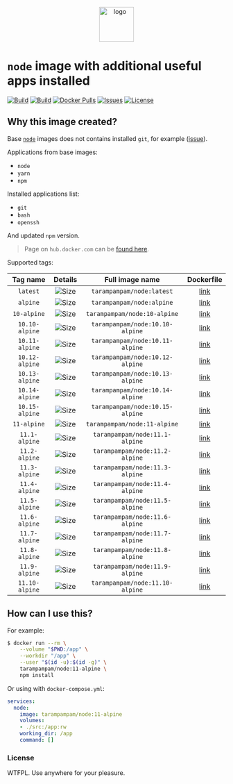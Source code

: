 <p align="center">
  <img alt="logo" src="https://hsto.org/webt/83/nk/0y/83nk0ym623xt8yit1b3pq9tj4cs.png" width="80" />
</p>

# `node` image with additional useful apps installed

[![Build][badge_automated]][link_hub]
[![Build][badge_build]][link_hub]
[![Docker Pulls][badge_pulls]][link_hub]
[![Issues][badge_issues]][link_issues]
[![License][badge_license]][link_license]

## Why this image created?

Base [`node`][link_base_node_image] images does not contains installed `git`, for example ([issue][node-586]).

Applications from base images:

- `node`
- `yarn`
- `npm`

Installed applications list:

- `git`
- `bash`
- `openssh`

And updated `npm` version.

> Page on `hub.docker.com` can be [found here][link_hub].

Supported tags:

Tag name | Details | Full image name | Dockerfile
:------: | :-----: | :-------------: | :--------:
`latest` | ![Size][badge_size_latest] | `tarampampam/node:latest` | [link][dockerfile_latest]
`alpine` | ![Size][badge_size_alpine] | `tarampampam/node:alpine` | [link][dockerfile_alpine]
`10-alpine`    | ![Size][badge_size_10_alpine]    | `tarampampam/node:10-alpine`    | [link][dockerfile_10_alpine]
`10.10-alpine` | ![Size][badge_size_10_10_alpine] | `tarampampam/node:10.10-alpine` | [link][dockerfile_10_10_alpine]
`10.11-alpine` | ![Size][badge_size_10_11_alpine] | `tarampampam/node:10.11-alpine` | [link][dockerfile_10_11_alpine]
`10.12-alpine` | ![Size][badge_size_10_12_alpine] | `tarampampam/node:10.12-alpine` | [link][dockerfile_10_12_alpine]
`10.13-alpine` | ![Size][badge_size_10_13_alpine] | `tarampampam/node:10.13-alpine` | [link][dockerfile_10_13_alpine]
`10.14-alpine` | ![Size][badge_size_10_14_alpine] | `tarampampam/node:10.14-alpine` | [link][dockerfile_10_14_alpine]
`10.15-alpine` | ![Size][badge_size_10_15_alpine] | `tarampampam/node:10.15-alpine` | [link][dockerfile_10_15_alpine]
`11-alpine`    | ![Size][badge_size_11_alpine]    | `tarampampam/node:11-alpine`    | [link][dockerfile_11_alpine]
`11.1-alpine`  | ![Size][badge_size_11_1_alpine]  | `tarampampam/node:11.1-alpine`  | [link][dockerfile_11_1_alpine]
`11.2-alpine`  | ![Size][badge_size_11_2_alpine]  | `tarampampam/node:11.2-alpine`  | [link][dockerfile_11_2_alpine]
`11.3-alpine`  | ![Size][badge_size_11_3_alpine]  | `tarampampam/node:11.3-alpine`  | [link][dockerfile_11_3_alpine]
`11.4-alpine`  | ![Size][badge_size_11_4_alpine]  | `tarampampam/node:11.4-alpine`  | [link][dockerfile_11_4_alpine]
`11.5-alpine`  | ![Size][badge_size_11_5_alpine]  | `tarampampam/node:11.5-alpine`  | [link][dockerfile_11_5_alpine]
`11.6-alpine`  | ![Size][badge_size_11_6_alpine]  | `tarampampam/node:11.6-alpine`  | [link][dockerfile_11_6_alpine]
`11.7-alpine`  | ![Size][badge_size_11_7_alpine]  | `tarampampam/node:11.7-alpine`  | [link][dockerfile_11_7_alpine]
`11.8-alpine`  | ![Size][badge_size_11_8_alpine]  | `tarampampam/node:11.8-alpine`  | [link][dockerfile_11_8_alpine]
`11.9-alpine`  | ![Size][badge_size_11_9_alpine]  | `tarampampam/node:11.9-alpine`  | [link][dockerfile_11_9_alpine]
`11.10-alpine`  | ![Size][badge_size_11_10_alpine]  | `tarampampam/node:11.10-alpine`  | [link][dockerfile_11_10_alpine]

[badge_size_latest]:https://images.microbadger.com/badges/image/tarampampam/node.svg
[badge_size_alpine]:https://images.microbadger.com/badges/image/tarampampam/node:alpine.svg
[badge_size_10_alpine]:https://images.microbadger.com/badges/image/tarampampam/node:10-alpine.svg
[badge_size_10_10_alpine]:https://images.microbadger.com/badges/image/tarampampam/node:10.10-alpine.svg
[badge_size_10_11_alpine]:https://images.microbadger.com/badges/image/tarampampam/node:10.11-alpine.svg
[badge_size_10_12_alpine]:https://images.microbadger.com/badges/image/tarampampam/node:10.12-alpine.svg
[badge_size_10_13_alpine]:https://images.microbadger.com/badges/image/tarampampam/node:10.13-alpine.svg
[badge_size_10_14_alpine]:https://images.microbadger.com/badges/image/tarampampam/node:10.14-alpine.svg
[badge_size_10_15_alpine]:https://images.microbadger.com/badges/image/tarampampam/node:10.15-alpine.svg
[badge_size_11_alpine]:https://images.microbadger.com/badges/image/tarampampam/node:11-alpine.svg
[badge_size_11_1_alpine]:https://images.microbadger.com/badges/image/tarampampam/node:11.1-alpine.svg
[badge_size_11_2_alpine]:https://images.microbadger.com/badges/image/tarampampam/node:11.2-alpine.svg
[badge_size_11_3_alpine]:https://images.microbadger.com/badges/image/tarampampam/node:11.3-alpine.svg
[badge_size_11_4_alpine]:https://images.microbadger.com/badges/image/tarampampam/node:11.4-alpine.svg
[badge_size_11_5_alpine]:https://images.microbadger.com/badges/image/tarampampam/node:11.5-alpine.svg
[badge_size_11_6_alpine]:https://images.microbadger.com/badges/image/tarampampam/node:11.6-alpine.svg
[badge_size_11_7_alpine]:https://images.microbadger.com/badges/image/tarampampam/node:11.7-alpine.svg
[badge_size_11_8_alpine]:https://images.microbadger.com/badges/image/tarampampam/node:11.8-alpine.svg
[badge_size_11_9_alpine]:https://images.microbadger.com/badges/image/tarampampam/node:11.9-alpine.svg
[badge_size_11_10_alpine]:https://images.microbadger.com/badges/image/tarampampam/node:11.10-alpine.svg

[dockerfile_latest]:https://github.com/tarampampam/node-docker/blob/image-latest/Dockerfile
[dockerfile_alpine]:https://github.com/tarampampam/node-docker/blob/image-alpine/Dockerfile
[dockerfile_10_alpine]:https://github.com/tarampampam/node-docker/blob/image-10-alpine/Dockerfile
[dockerfile_10_10_alpine]:https://github.com/tarampampam/node-docker/blob/image-10.10-alpine/Dockerfile
[dockerfile_10_11_alpine]:https://github.com/tarampampam/node-docker/blob/image-10.11-alpine/Dockerfile
[dockerfile_10_12_alpine]:https://github.com/tarampampam/node-docker/blob/image-10.12-alpine/Dockerfile
[dockerfile_10_13_alpine]:https://github.com/tarampampam/node-docker/blob/image-10.13-alpine/Dockerfile
[dockerfile_10_14_alpine]:https://github.com/tarampampam/node-docker/blob/image-10.14-alpine/Dockerfile
[dockerfile_10_15_alpine]:https://github.com/tarampampam/node-docker/blob/image-10.15-alpine/Dockerfile
[dockerfile_11_alpine]:https://github.com/tarampampam/node-docker/blob/image-11-alpine/Dockerfile
[dockerfile_11_1_alpine]:https://github.com/tarampampam/node-docker/blob/image-11.1-alpine/Dockerfile
[dockerfile_11_2_alpine]:https://github.com/tarampampam/node-docker/blob/image-11.2-alpine/Dockerfile
[dockerfile_11_3_alpine]:https://github.com/tarampampam/node-docker/blob/image-11.3-alpine/Dockerfile
[dockerfile_11_4_alpine]:https://github.com/tarampampam/node-docker/blob/image-11.4-alpine/Dockerfile
[dockerfile_11_5_alpine]:https://github.com/tarampampam/node-docker/blob/image-11.5-alpine/Dockerfile
[dockerfile_11_6_alpine]:https://github.com/tarampampam/node-docker/blob/image-11.6-alpine/Dockerfile
[dockerfile_11_7_alpine]:https://github.com/tarampampam/node-docker/blob/image-11.7-alpine/Dockerfile
[dockerfile_11_8_alpine]:https://github.com/tarampampam/node-docker/blob/image-11.8-alpine/Dockerfile
[dockerfile_11_9_alpine]:https://github.com/tarampampam/node-docker/blob/image-11.9-alpine/Dockerfile
[dockerfile_11_10_alpine]:https://github.com/tarampampam/node-docker/blob/image-11.10-alpine/Dockerfile

## How can I use this?

For example:

```bash
$ docker run --rm \
    --volume "$PWD:/app" \
    --workdir "/app" \
    --user "$(id -u):$(id -g)" \
    tarampampam/node:11-alpine \
    npm install
```

Or using with `docker-compose.yml`:

```yml
services:
  node:
    image: tarampampam/node:11-alpine
    volumes:
    - ./src:/app:rw
    working_dir: /app
    command: []
```

### License

WTFPL. Use anywhere for your pleasure.

[badge_automated]:https://img.shields.io/docker/automated/tarampampam/node.svg?style=flat-square&maxAge=30
[badge_pulls]:https://img.shields.io/docker/pulls/tarampampam/node.svg?style=flat-square&maxAge=30
[badge_issues]:https://img.shields.io/github/issues/tarampampam/node-docker.svg?style=flat-square&maxAge=30
[badge_build]:https://img.shields.io/docker/build/tarampampam/node.svg?style=flat-square&maxAge=30
[badge_license]:https://img.shields.io/github/license/tarampampam/node-docker.svg?style=flat-square&maxAge=30
[node-586]:https://github.com/nodejs/docker-node/issues/586
[link_base_node_image]:https://hub.docker.com/_/node?tab=tags
[link_hub]:https://hub.docker.com/r/tarampampam/node/
[link_license]:https://github.com/tarampampam/node-docker/blob/master/LICENSE
[link_issues]:https://github.com/tarampampam/node-docker/issues
